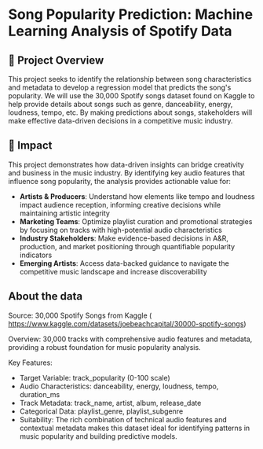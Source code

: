 # Song Popularity Prediction: Machine Learning Analysis of Spotify Data 
## 📜 Project Overview
This project seeks to identify the relationship between song characteristics and metadata to develop a regression model that predicts the song's popularity. We will use the 30,000 Spotify songs dataset found on Kaggle to help provide details about songs such as genre, danceability, energy, loudness, tempo, etc. By making predictions about songs, stakeholders will make effective data-driven decisions in a competitive music industry.


## 📌 Impact 
This project demonstrates how data-driven insights can bridge creativity and business in the music industry. By identifying key audio features that influence song popularity, the analysis provides actionable value for:

- **Artists & Producers**: Understand how elements like tempo and loudness impact audience reception, informing creative decisions while maintaining artistic integrity
- **Marketing Teams**: Optimize playlist curation and promotional strategies by focusing on tracks with high-potential audio characteristics
- **Industry Stakeholders**: Make evidence-based decisions in A&R, production, and market positioning through quantifiable popularity indicators
- **Emerging Artists**: Access data-backed guidance to navigate the competitive music landscape and increase discoverability

## About the data 
Source: 30,000 Spotify Songs from Kaggle ( https://www.kaggle.com/datasets/joebeachcapital/30000-spotify-songs)

Overview: 30,000 tracks with comprehensive audio features and metadata, providing a robust foundation for music popularity analysis.

Key Features:
- Target Variable: track_popularity (0-100 scale)
- Audio Characteristics: danceability, energy, loudness, tempo, duration_ms
- Track Metadata: track_name, artist, album, release_date
- Categorical Data: playlist_genre, playlist_subgenre
- Suitability: The rich combination of technical audio features and contextual metadata makes this dataset ideal for identifying patterns in music popularity and building predictive models.







